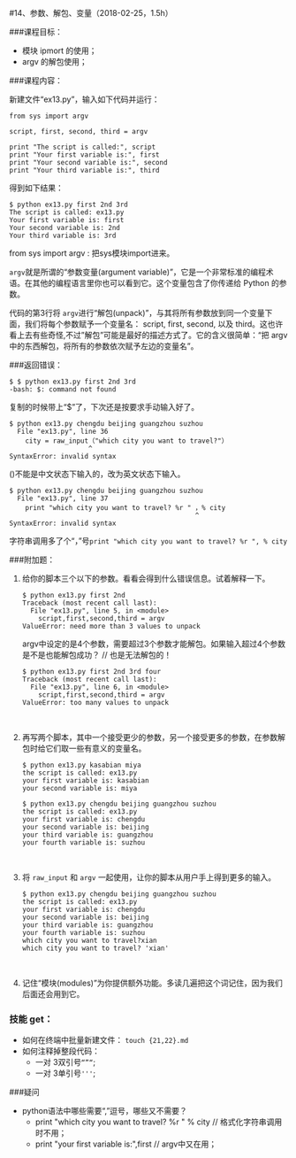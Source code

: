 #14、参数、解包、变量（2018-02-25，1.5h）



###课程目标：

* 模块 ipmort 的使用； 
* argv 的解包使用；



###课程内容：

新建文件“ex13.py”，输入如下代码并运行：

```
from sys import argv

script, first, second, third = argv

print "The script is called:", script
print "Your first variable is:", first
print "Your second variable is:", second
print "Your third variable is:", third
```

得到如下结果：

```
$ python ex13.py first 2nd 3rd
The script is called: ex13.py
Your first variable is: first
Your second variable is: 2nd
Your third variable is: 3rd
```



from sys import argv :  把sys模块import进来。

`argv`就是所谓的“参数变量(argument variable)”，它是一个非常标准的编程术语。在其他的编程语言里你也可以看到它。这个变量包含了你传递给 Python 的参数。

代码的第3行将 `argv`进行“解包(unpack)”，与其将所有参数放到同一个变量下面，我们将每个参数赋予一个变量名： script, first, second, 以及 third。这也许看上去有些奇怪,不过”解包”可能是最好的描述方式了。它的含义很简单：“把 argv 中的东西解包，将所有的参数依次赋予左边的变量名”。



###返回错误：



```
$ $ python ex13.py first 2nd 3rd
-bash: $: command not found
```

复制的时候带上“$”了，下次还是按要求手动输入好了。



```
$ python ex13.py chengdu beijing guangzhou suzhou
  File "ex13.py", line 36
    city = raw_input（"which city you want to travel?"）
                    ^
SyntaxError: invalid syntax
```

()不能是中文状态下输入的，改为英文状态下输入。



```
$ python ex13.py chengdu beijing guangzhou suzhou
  File "ex13.py", line 37
    print "which city you want to travel? %r " ，% city
                                               ^
SyntaxError: invalid syntax
```

字符串调用多了个“，”号`print "which city you want to travel? %r ", % city`



###附加题：

1. 给你的脚本三个以下的参数。看看会得到什么错误信息。试着解释一下。

   ```
   $ python ex13.py first 2nd
   Traceback (most recent call last):
     File "ex13.py", line 5, in <module>
       script,first,second,third = argv
   ValueError: need more than 3 values to unpack
   ```

   argv中设定的是4个参数，需要超过3个参数才能解包。如果输入超过4个参数是不是也能解包成功？ // 也是无法解包的！

   ```
   $ python ex13.py first 2nd 3rd four
   Traceback (most recent call last):
     File "ex13.py", line 6, in <module>
       script,first,second,third = argv
   ValueError: too many values to unpack
   ```

   ​

2. 再写两个脚本，其中一个接受更少的参数，另一个接受更多的参数，在参数解包时给它们取一些有意义的变量名。

   ```
   $ python ex13.py kasabian miya
   the script is called: ex13.py
   your first variable is: kasabian
   your second variable is: miya
   ```

   ```
   $ python ex13.py chengdu beijing guangzhou suzhou
   the script is called: ex13.py
   your first variable is: chengdu
   your second variable is: beijing
   your third variable is: guangzhou
   your fourth variable is: suzhou
   ```

   ​

3. 将 `raw_input` 和 `argv` 一起使用，让你的脚本从用户手上得到更多的输入。

   ```
   $ python ex13.py chengdu beijing guangzhou suzhou
   the script is called: ex13.py
   your first variable is: chengdu
   your second variable is: beijing
   your third variable is: guangzhou
   your fourth variable is: suzhou
   which city you want to travel?xian
   which city you want to travel? 'xian' 
   ```

   ​

4. 记住“模块(modules)”为你提供额外功能。多读几遍把这个词记住，因为我们后面还会用到它。



### 技能 get：

- 如何在终端中批量新建文件： `touch {21,22}.md`
- 如何注释掉整段代码：
  - 一对 3双引号`“”“`;
  - 一对 3单引号`'''`;



###疑问

* python语法中哪些需要“,”逗号，哪些又不需要？
  * print "which city you want to travel? %r " % city  // 格式化字符串调用时不用；
  * print "your first variable is:",first  // argv中又在用；